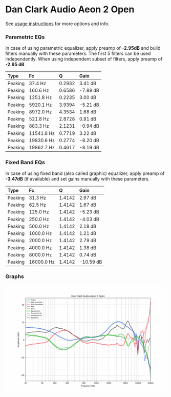 # Dan Clark Audio Aeon 2 Open
See [usage instructions](https://github.com/jaakkopasanen/AutoEq#usage) for more options and info.

### Parametric EQs
In case of using parametric equalizer, apply preamp of **-2.95dB** and build filters manually
with these parameters. The first 5 filters can be used independently.
When using independent subset of filters, apply preamp of **-2.95 dB**.

| Type    | Fc         |      Q | Gain     |
|:--------|:-----------|:-------|:---------|
| Peaking | 37.4 Hz    | 0.2932 | 3.41 dB  |
| Peaking | 160.6 Hz   | 0.6586 | -7.89 dB |
| Peaking | 1251.8 Hz  | 0.2235 | 3.00 dB  |
| Peaking | 5920.1 Hz  | 3.9394 | -5.21 dB |
| Peaking | 8972.0 Hz  | 4.3534 | 1.68 dB  |
| Peaking | 521.8 Hz   | 2.8728 | 0.91 dB  |
| Peaking | 883.3 Hz   | 2.1231 | -0.94 dB |
| Peaking | 11541.8 Hz | 0.7719 | 3.22 dB  |
| Peaking | 19830.6 Hz | 0.2774 | -8.20 dB |
| Peaking | 19862.7 Hz | 0.4617 | -8.19 dB |

### Fixed Band EQs
In case of using fixed band (also called graphic) equalizer, apply preamp of **-3.47dB**
(if available) and set gains manually with these parameters.

| Type    | Fc         |      Q | Gain      |
|:--------|:-----------|:-------|:----------|
| Peaking | 31.3 Hz    | 1.4142 | 2.97 dB   |
| Peaking | 62.5 Hz    | 1.4142 | 1.67 dB   |
| Peaking | 125.0 Hz   | 1.4142 | -5.23 dB  |
| Peaking | 250.0 Hz   | 1.4142 | -4.03 dB  |
| Peaking | 500.0 Hz   | 1.4142 | 2.18 dB   |
| Peaking | 1000.0 Hz  | 1.4142 | 1.21 dB   |
| Peaking | 2000.0 Hz  | 1.4142 | 2.79 dB   |
| Peaking | 4000.0 Hz  | 1.4142 | 1.38 dB   |
| Peaking | 8000.0 Hz  | 1.4142 | 0.74 dB   |
| Peaking | 16000.0 Hz | 1.4142 | -10.59 dB |

### Graphs
![](./Dan%20Clark%20Audio%20Aeon%202%20Open.png)